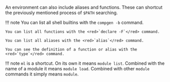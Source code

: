 An environment can also include aliases and functions. These can shortcut the previously mentioned process of `$PATH` searching.

!!! note
    You can list all shell builtins with the <red>`compgen -b`</red> command.

    You can list all functions with the <red>`declare -F`</red> command.

    You can list all aliases with the <red>`alias`</red> command.

    You can see the definition of a function or alias with the <red>`type`</red> command.

!!! note
    <red>`ml`</red> is a shortcut. On its own it means <red>`module list`</red>. Combined with the name of a module it means <red>`module load`</red>. Combined with other <red>`module`</red> commands it simply means <red>`module`</red>.